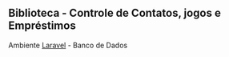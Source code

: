 ## Biblioteca - Controle de Contatos, jogos e Empréstimos
Ambiente <a href="LARAVEL.md">Laravel</a> - Banco de Dados 
